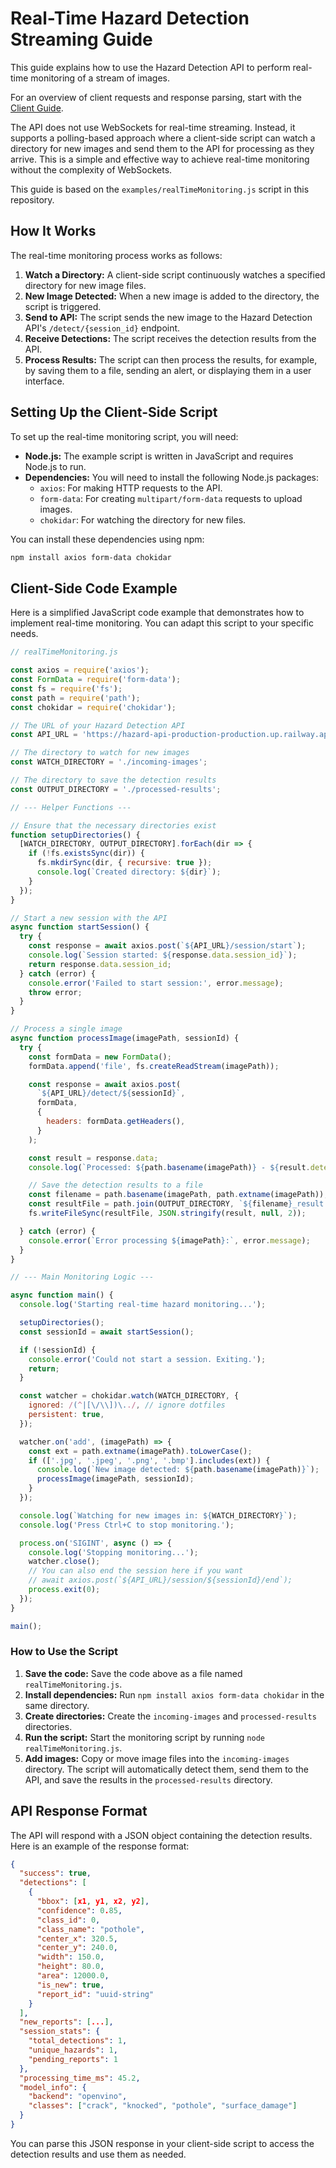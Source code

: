 # Real-Time Hazard Detection Streaming Guide

This guide explains how to use the Hazard Detection API to perform real-time monitoring of a stream of images.

For an overview of client requests and response parsing, start with the [Client Guide](CLIENT_GUIDE.md).

The API does not use WebSockets for real-time streaming. Instead, it supports a polling-based approach where a client-side script can watch a directory for new images and send them to the API for processing as they arrive. This is a simple and effective way to achieve real-time monitoring without the complexity of WebSockets.

This guide is based on the `examples/realTimeMonitoring.js` script in this repository.

## How It Works

The real-time monitoring process works as follows:

1.  **Watch a Directory:** A client-side script continuously watches a specified directory for new image files.
2.  **New Image Detected:** When a new image is added to the directory, the script is triggered.
3.  **Send to API:** The script sends the new image to the Hazard Detection API's `/detect/{session_id}` endpoint.
4.  **Receive Detections:** The script receives the detection results from the API.
5.  **Process Results:** The script can then process the results, for example, by saving them to a file, sending an alert, or displaying them in a user interface.

## Setting Up the Client-Side Script

To set up the real-time monitoring script, you will need:

*   **Node.js:** The example script is written in JavaScript and requires Node.js to run.
*   **Dependencies:** You will need to install the following Node.js packages:
    *   `axios`: For making HTTP requests to the API.
    *   `form-data`: For creating `multipart/form-data` requests to upload images.
    *   `chokidar`: For watching the directory for new files.

You can install these dependencies using npm:

```bash
npm install axios form-data chokidar
```

## Client-Side Code Example

Here is a simplified JavaScript code example that demonstrates how to implement real-time monitoring. You can adapt this script to your specific needs.

```javascript
// realTimeMonitoring.js

const axios = require('axios');
const FormData = require('form-data');
const fs = require('fs');
const path = require('path');
const chokidar = require('chokidar');

// The URL of your Hazard Detection API
const API_URL = 'https://hazard-api-production-production.up.railway.app';

// The directory to watch for new images
const WATCH_DIRECTORY = './incoming-images';

// The directory to save the detection results
const OUTPUT_DIRECTORY = './processed-results';

// --- Helper Functions ---

// Ensure that the necessary directories exist
function setupDirectories() {
  [WATCH_DIRECTORY, OUTPUT_DIRECTORY].forEach(dir => {
    if (!fs.existsSync(dir)) {
      fs.mkdirSync(dir, { recursive: true });
      console.log(`Created directory: ${dir}`);
    }
  });
}

// Start a new session with the API
async function startSession() {
  try {
    const response = await axios.post(`${API_URL}/session/start`);
    console.log(`Session started: ${response.data.session_id}`);
    return response.data.session_id;
  } catch (error) {
    console.error('Failed to start session:', error.message);
    throw error;
  }
}

// Process a single image
async function processImage(imagePath, sessionId) {
  try {
    const formData = new FormData();
    formData.append('file', fs.createReadStream(imagePath));

    const response = await axios.post(
      `${API_URL}/detect/${sessionId}`,
      formData,
      {
        headers: formData.getHeaders(),
      }
    );

    const result = response.data;
    console.log(`Processed: ${path.basename(imagePath)} - ${result.detections.length} detections`);

    // Save the detection results to a file
    const filename = path.basename(imagePath, path.extname(imagePath));
    const resultFile = path.join(OUTPUT_DIRECTORY, `${filename}_result.json`);
    fs.writeFileSync(resultFile, JSON.stringify(result, null, 2));

  } catch (error) {
    console.error(`Error processing ${imagePath}:`, error.message);
  }
}

// --- Main Monitoring Logic ---

async function main() {
  console.log('Starting real-time hazard monitoring...');

  setupDirectories();
  const sessionId = await startSession();

  if (!sessionId) {
    console.error('Could not start a session. Exiting.');
    return;
  }

  const watcher = chokidar.watch(WATCH_DIRECTORY, {
    ignored: /(^|[\/\\])\../, // ignore dotfiles
    persistent: true,
  });

  watcher.on('add', (imagePath) => {
    const ext = path.extname(imagePath).toLowerCase();
    if (['.jpg', '.jpeg', '.png', '.bmp'].includes(ext)) {
      console.log(`New image detected: ${path.basename(imagePath)}`);
      processImage(imagePath, sessionId);
    }
  });

  console.log(`Watching for new images in: ${WATCH_DIRECTORY}`);
  console.log('Press Ctrl+C to stop monitoring.');

  process.on('SIGINT', async () => {
    console.log('Stopping monitoring...');
    watcher.close();
    // You can also end the session here if you want
    // await axios.post(`${API_URL}/session/${sessionId}/end`);
    process.exit(0);
  });
}

main();
```

### How to Use the Script

1.  **Save the code:** Save the code above as a file named `realTimeMonitoring.js`.
2.  **Install dependencies:** Run `npm install axios form-data chokidar` in the same directory.
3.  **Create directories:** Create the `incoming-images` and `processed-results` directories.
4.  **Run the script:** Start the monitoring script by running `node realTimeMonitoring.js`.
5.  **Add images:** Copy or move image files into the `incoming-images` directory. The script will automatically detect them, send them to the API, and save the results in the `processed-results` directory.

## API Response Format

The API will respond with a JSON object containing the detection results. Here is an example of the response format:

```json
{
  "success": true,
  "detections": [
    {
      "bbox": [x1, y1, x2, y2],
      "confidence": 0.85,
      "class_id": 0,
      "class_name": "pothole",
      "center_x": 320.5,
      "center_y": 240.0,
      "width": 150.0,
      "height": 80.0,
      "area": 12000.0,
      "is_new": true,
      "report_id": "uuid-string"
    }
  ],
  "new_reports": [...],
  "session_stats": {
    "total_detections": 1,
    "unique_hazards": 1,
    "pending_reports": 1
  },
  "processing_time_ms": 45.2,
  "model_info": {
    "backend": "openvino",
    "classes": ["crack", "knocked", "pothole", "surface_damage"]
  }
}
```

You can parse this JSON response in your client-side script to access the detection results and use them as needed.

